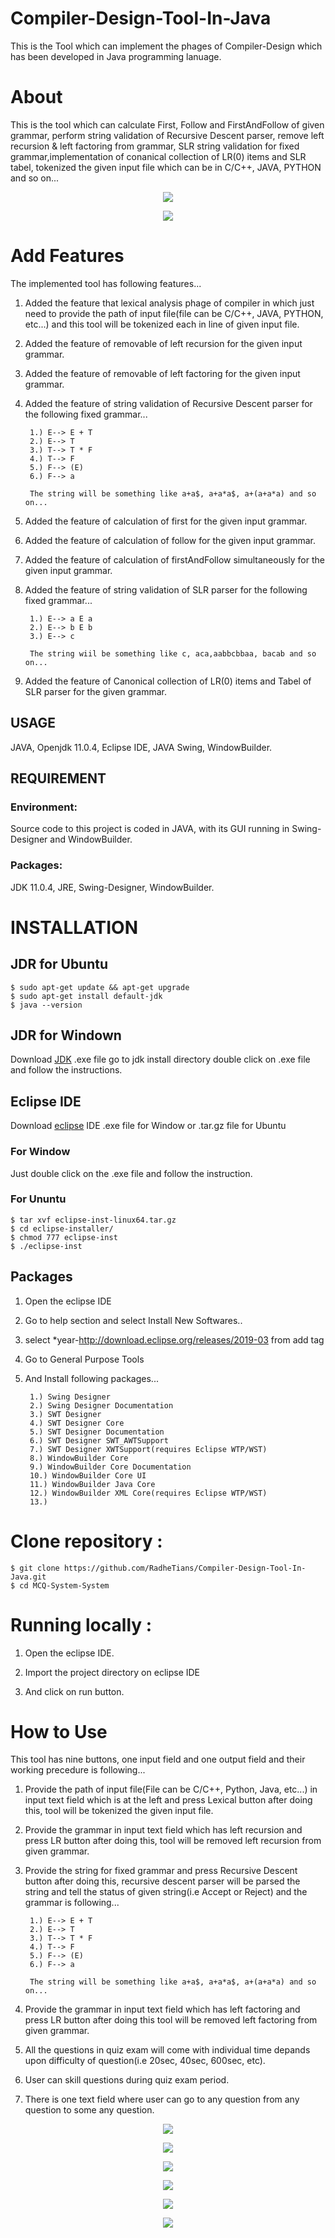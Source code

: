# Compiler-Design-Tool-In-Java
		
This is the Tool which can implement the phages of Compiler-Design which has been developed in Java programming lanuage.


# About

This is the tool which can calculate First, Follow and FirstAndFollow of given grammar, perform string validation of Recursive Descent parser, remove left recursion & left factoring from grammar, SLR string validation for fixed grammar,implementation of conanical collection of LR(0) items and SLR tabel, tokenized the given input file which can be in C/C++, JAVA, PYTHON and so on... 

<p align="center">
  <img src="Screenshot/111001.png">
</p>

<p align="center">
  <img src="Screenshot/111002.png">
</p>

# Add Features

The implemented tool has following features...

1. Added the feature that lexical analysis phage of compiler in which just need to provide the path of input file(file can be C/C++, JAVA, PYTHON, etc...) and this tool will be tokenized each in line of given input file.

2. Added the feature of removable of left recursion for the given input grammar.
 
3. Added the feature of removable of left factoring for the given input grammar.

4. Added the feature of string validation of Recursive Descent parser for the following fixed grammar...
		
		1.) E--> E + T
		2.) E--> T
		3.) T--> T * F
		4.) T--> F
		5.) F--> (E)
		6.) F--> a

		The string will be something like a+a$, a+a*a$, a+(a+a*a) and so on...	
		

5. Added the feature of calculation of first for the given input grammar.

6. Added the feature of calculation of follow for the given input grammar.

7. Added the feature of calculation of firstAndFollow simultaneously for the given input grammar.

8. Added the feature of string validation of SLR parser for the following fixed grammar...

		1.) E--> a E a
		2.) E--> b E b
		3.) E--> c
		
		The string wiil be something like c, aca,aabbcbbaa, bacab and so on...

9. Added the feature of Canonical collection of LR(0) items and Tabel of SLR parser for the given grammar.


## USAGE
   
   JAVA, Openjdk 11.0.4, Eclipse IDE, JAVA Swing, WindowBuilder.
   
## REQUIREMENT
 
### Environment:
  
   Source code to this project is coded in JAVA, with its GUI running in Swing-Designer and WindowBuilder.
 
 
### Packages:

   JDK 11.0.4, JRE, Swing-Designer, WindowBuilder.

 
# INSTALLATION 

## JDR for Ubuntu

	$ sudo apt-get update && apt-get upgrade
	$ sudo apt-get install default-jdk
	$ java --version

## JDR for Windown

   Download [JDK](https://www.oracle.com/technetwork/java/javase/downloads/index.html) .exe file go to jdk install directory double click on .exe file and follow the instructions. 

## Eclipse IDE
 
   Download [eclipse](https://www.eclipse.org/downloads/) IDE .exe file for Window or .tar.gz file for Ubuntu
   
### For Window

   Just double click on the .exe file and follow the instruction.

### For Ununtu

	$ tar xvf eclipse-inst-linux64.tar.gz
	$ cd eclipse-installer/
	$ chmod 777 eclipse-inst
	$ ./eclipse-inst
 
## Packages 

1. Open the eclipse IDE

2. Go to help section and select Install New Softwares..

3. select *year-http://download.eclipse.org/releases/2019-03 from add tag

4. Go to General Purpose Tools

5. And Install following packages...
		
		1.) Swing Designer
		2.) Swing Designer Documentation
		3.) SWT Designer
		4.) SWT Designer Core
		5.) SWT Designer Documentation
		6.) SWT Designer SWT_AWTSupport
		7.) SWT Designer XWTSupport(requires Eclipse WTP/WST)
		8.) WindowBuilder Core
		9.) WindowBuilder Core Documentation
		10.) WindowBuilder Core UI
		11.) WindowBuilder Java Core
		12.) WindowBuilder XML Core(requires Eclipse WTP/WST)
		13.) 


# Clone repository :

	$ git clone https://github.com/RadheTians/Compiler-Design-Tool-In-Java.git
	$ cd MCQ-System-System

# Running locally :
 
1. Open the eclipse IDE.

2. Import the project directory on eclipse IDE

3. And click on run button.

# How to Use

This tool has nine buttons, one input field and one output field and their working precedure is following...

1. Provide the path of input file(File can be C/C++, Python, Java, etc...) in input text field which is at the left and press Lexical button after doing this, tool will be tokenized the given input file.

2. Provide the grammar in input text field which has left recursion and press LR button after doing this, tool will be removed left recursion from given grammar.

3. Provide the string for fixed grammar and press Recursive Descent button after doing this, recursive descent parser will be parsed the string and tell the status of given string(i.e Accept or Reject) and the grammar is following...

		1.) E--> E + T
		2.) E--> T
		3.) T--> T * F
		4.) T--> F
		5.) F--> (E)
		6.) F--> a

		The string will be something like a+a$, a+a*a$, a+(a+a*a) and so on...	

4. Provide the grammar in input text field which has left factoring and press LR button after doing this tool will be removed left factoring from given grammar.

5. All the questions in quiz exam will come with individual time depands upon difficulty of question(i.e 20sec, 40sec, 600sec, etc).

6. User can skill questions during quiz exam period.

7. There is one text field where user can go to any question from any question to some any question.


<p align="center">
  <img src="Screenshot/111003.png">
</p>

<p align="center">
  <img src="Screenshot/111004.png">
</p>

<p align="center">
  <img src="Screenshot/111005.png">
</p>

<p align="center">
  <img src="Screenshot/111006.png">
</p>

<p align="center">
  <img src="Screenshot/111007.png">
</p>

<p align="center">
  <img src="Screenshot/111008.png">
</p>


